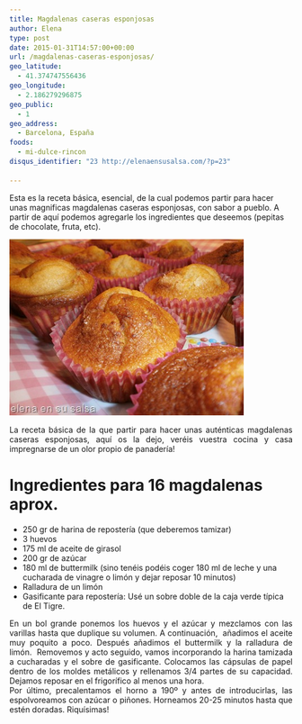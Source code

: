 ```yaml
---
title: Magdalenas caseras esponjosas
author: Elena
type: post
date: 2015-01-31T14:57:00+00:00
url: /magdalenas-caseras-esponjosas/
geo_latitude:
  - 41.374747556436
geo_longitude:
  - 2.186279296875
geo_public:
  - 1
geo_address:
  - Barcelona, España
foods:
  - mi-dulce-rincon
disqus_identifier: "23 http://elenaensusalsa.com/?p=23"

---
```

Esta es la receta básica, esencial, de la cual podemos partir para hacer unas magnificas magdalenas caseras esponjosas, con sabor a pueblo. A partir de aquí podemos agregarle los ingredientes que deseemos (pepitas de chocolate, fruta, etc).

[<img class="alignnone size-full wp-image-208" src="/2018/03/P2030008_thumb-25255B8-25255D.jpg" alt="" width="417" height="313" />][1]

<div align="justify">
  La receta básica de la que partir para hacer unas auténticas magdalenas caseras esponjosas, aquí os la dejo, veréis vuestra cocina y casa impregnarse de un olor propio de panadería!
</div>

# **Ingredientes para 16 magdalenas aprox.**

  * 250 gr de harina de repostería (que deberemos tamizar)
  * 3 huevos
  * 175 ml de aceite de girasol
  * 200 gr de azúcar
  * 180 ml de buttermilk (sino tenéis podéis coger 180 ml de leche y una cucharada de vinagre o limón y dejar reposar 10 minutos)
  * Ralladura de un limón
  * Gasificante para repostería: Usé un sobre doble de la caja verde típica de El Tigre.

<div align="justify">
  En un bol grande ponemos los huevos y el azúcar y mezclamos con las varillas hasta que duplique su volumen. A continuación,  añadimos el aceite muy poquito a poco. Después añadimos el buttermilk y la ralladura de limón.  Removemos y acto seguido, vamos incorporando la harina tamizada a cucharadas y el sobre de gasificante. Colocamos las cápsulas de papel dentro de los moldes metálicos y rellenamos 3/4 partes de su capacidad. Dejamos reposar en el frigorífico al menos una hora.<br /> Por último, precalentamos el horno a 190º y antes de introducirlas, las espolvoreamos con azúcar o piñones. Horneamos 20-25 minutos hasta que estén doradas. Riquísimas!
</div>

 [1]: /2018/03/P2030008_thumb-25255B8-25255D.jpg
